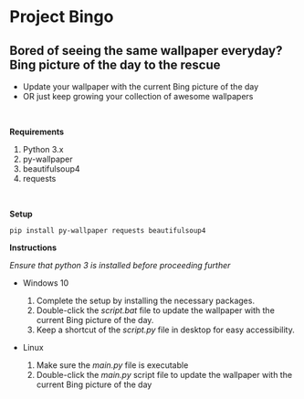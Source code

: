 <h1>Project Bingo</h1>

<h2>Bored of seeing the same wallpaper everyday? Bing picture of the day to the rescue</h2>

* Update your wallpaper with the current Bing picture of the day
* OR just keep growing your collection of awesome wallpapers

<br>

**Requirements**

1. Python 3.x
2. py-wallpaper
3. beautifulsoup4
4. requests

<br>

**Setup**

    pip install py-wallpaper requests beautifulsoup4

**Instructions**

*Ensure that python 3 is installed before proceeding further*

* Windows 10
  1. Complete the setup by installing the necessary packages. 
  2. Double-click the *script.bat* file to update the wallpaper with the current Bing picture of the day.
  3. Keep a shortcut of the *script.py* file in desktop for easy accessibility.

* Linux
  1. Make sure the *main.py* file is executable
  2. Double-click the *main.py* script file to update the wallpaper with the current Bing picture of the day